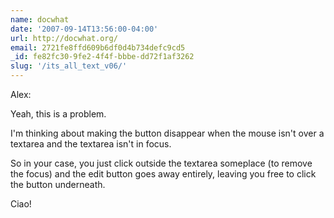 ```yaml
---
name: docwhat
date: '2007-09-14T13:56:00-04:00'
url: http://docwhat.org/
email: 2721fe8ffd609b6df0d4b734defc9cd5
_id: fe82fc30-9fe2-4f4f-bbbe-dd72f1af3262
slug: '/its_all_text_v06/'
---
```


Alex:

Yeah, this is a problem.

I'm thinking about making the button disappear when the mouse isn't over a
textarea and the textarea isn't in focus.

So in your case, you just click outside the textarea someplace (to remove the
focus) and the edit button goes away entirely, leaving you free to click the
button underneath.

Ciao!
